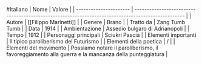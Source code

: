 #Italiano 
| Nome                   | Valore                                                                                             |
| ---------------------- | -------------------------------------------------------------------------------------------------- |
| Autore                 | [[Filippo Marinetti]]                                                                              |
| Genere                 | Brano                                                                                              |
| Tratto da              | Zang Tumb Tumb                                                                                     |
| Data                   | 1914                                                                                               |
| Ambientazione          | Assedio bulgaro di Adrianopoli                                                                     |
| Tempo                  | 1912                                                                                               |
| Personaggi principali  | Sciukri Pascià                                                                                     |
| Elementi importanti    | Il tipico paroliberismo del Futurismo                                                              |
| Elementi della poetica | /                                                                                                  |
| Elementi del movimento | Possiamo notare il paroliberismo, il favoreggiamento alla guerra e la mancanza della punteggiatura |

